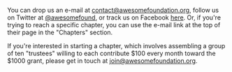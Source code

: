 You can drop us an e-mail at <a href="mailto:contact@awesomefoundation.org">contact@awesomefoundation.org</a>, follow us on Twitter at <a href="http://twitter.com/awesomefound">@awesomefound</a>, or track us on Facebook <a href="http://www.facebook.com/awesomefoundation">here</a>. Or, if you're trying to reach a specific chapter, you can use the e-mail link at the top of their page in the "Chapters" section.

If you're interested in starting a chapter, which involves assembling a group of ten "trustees" willing to each contribute $100 every month toward the $1000 grant, please get in touch at <a href="mailto:join@awesomefoundation.org">join@awesomefoundation.org</a>.